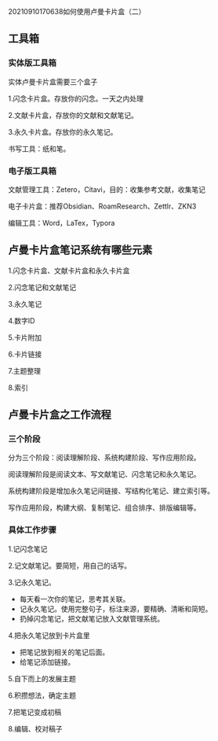20210910170638如何使用卢曼卡片盒（二）

## 工具箱

### 实体版工具箱

实体卢曼卡片盒需要三个盒子

1.闪念卡片盒。存放你的闪念。一天之内处理

2.文献卡片盒，存放你的文献和文献笔记。

3.永久卡片盒。存放你的永久笔记。

书写工具：纸和笔。

### 电子版工具箱

文献管理工具：Zetero，Citavi，目的：收集参考文献，收集笔记

电子卡片盒：推荐Obsidian、RoamResearch、Zettlr、ZKN3

编辑工具：Word，LaTex，Typora

## 卢曼卡片盒笔记系统有哪些元素

1.闪念卡片盒、文献卡片盒和永久卡片盒

2.闪念笔记和文献笔记

3.永久笔记

4.数字ID

5.卡片附加

6.卡片链接

7.主题整理

8.索引

## 卢曼卡片盒之工作流程

### 三个阶段

分为三个阶段：阅读理解阶段、系统构建阶段、写作应用阶段。

阅读理解阶段是阅读文本、写文献笔记、闪念笔记和永久笔记。

系统构建阶段是增加永久笔记间链接、写结构化笔记、建立索引等。

写作应用阶段，构建大纲、复制笔记、组合排序、排版编辑等。

### 具体工作步骤

1.记闪念笔记

2.记文献笔记。要简短，用自己的话写。

3.记永久笔记。

- 每天看一次你的笔记，思考其关联。
- 记永久笔记。使用完整句子，标注来源，要精确、清晰和简短。
- 扔掉闪念笔记，把文献笔记放入文献管理系统。

4.把永久笔记放到卡片盒里

- 把笔记放到相关的笔记后面。
- 给笔记添加链接。

5.自下而上的发展主题

6.积攒想法，确定主题

7.把笔记变成初稿

8.编辑、校对稿子